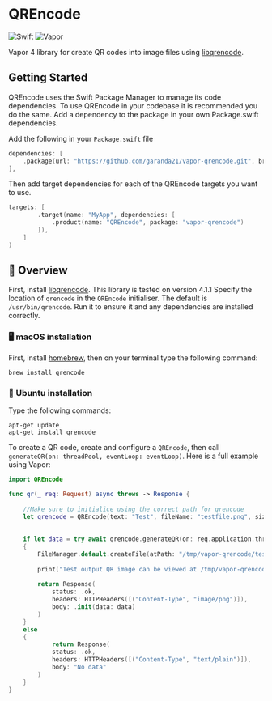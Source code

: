 # QREncode


![Swift](http://img.shields.io/badge/swift-5.5-brightgreen.svg)
![Vapor](http://img.shields.io/badge/vapor-4.0-brightgreen.svg)

Vapor 4 library for create QR codes into image files using
[libqrencode](https://fukuchi.org/works/qrencode/manual/index.html).

## Getting Started

QREncode uses the Swift Package Manager to manage its code dependencies. To use QREncode in your codebase it is recommended you do the same. Add a dependency to the package in your own Package.swift dependencies.

Add the following in your `Package.swift` file
```Swift
dependencies: [
    .package(url: "https://github.com/garanda21/vapor-qrencode.git", branch: "main"),
],
```

Then add target dependencies for each of the QREncode targets you want to use.
```Swift
targets: [
        .target(name: "MyApp", dependencies: [
            .product(name: "QREncode", package: "vapor-qrencode")
        ]),
    ]
)
```
## 📘 Overview

First, install [libqrencode](https://github.com/fukuchi/libqrencode). This 
library is tested on version 4.1.1 Specify the location of `qrencode` 
in the `QREncode` initialiser. The default is `/usr/bin/qrencode`. 
Run it to ensure it and any dependencies are installed correctly.

### 🖥️ macOS installation

First, install [homebrew](https://formulae.brew.sh/), then on your terminal type the following command:
```
brew install qrencode
```

### 🐧 Ubuntu installation

Type the following commands:
```
apt-get update
apt-get install qrencode
```

To create a QR code, create and configure a `QREncode`, then call `generateQR(on: threadPool, eventLoop: eventLoop)`. Here is a full example using Vapor:

```Swift
import QREncode

func qr(_ req: Request) async throws -> Response {
                    
    //Make sure to initialice using the correct path for qrencode
    let qrencode = QREncode(text: "Test", fileName: "testfile.png", size: .large ,path: "/opt/homebrew/bin/qrencode")
  
    
    if let data = try await qrencode.generateQR(on: req.application.threadPool, eventLoop: req.eventLoop)
    {
        FileManager.default.createFile(atPath: "/tmp/vapor-qrencode/testOutput.png", contents: data, attributes: nil)
        
        print("Test output QR image can be viewed at /tmp/vapor-qrencode/testOutput.png")
        
        return Response(
            status: .ok,
            headers: HTTPHeaders([("Content-Type", "image/png")]),
            body: .init(data: data)
        )
    }
    else
    {
            return Response(
            status: .ok,
            headers: HTTPHeaders([("Content-Type", "text/plain")]),
            body: "No data"
        )
    }
}
```

